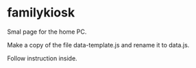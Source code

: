 # familykiosk
Smal page for the home PC.

Make a copy of the file data-template.js and rename
it to data.js.

Follow instruction inside.
